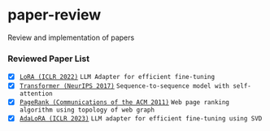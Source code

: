 # paper-review
Review and implementation of papers

### Reviewed Paper List
- [x] [`LoRA (ICLR 2022)`](https://arxiv.org/abs/2106.09685) `LLM Adapter for efficient fine-tuning`
- [x] [`Transformer (NeurIPS 2017)`](https://arxiv.org/abs/1706.03762) `Sequence-to-sequence model with self-attention`
- [x] [`PageRank (Communications of the ACM 2011)`](https://dl.acm.org/doi/10.1145/1953122.1953146) `Web page ranking algorithm using topology of web graph`
- [x] [`AdaLoRA (ICLR 2023)`](https://arxiv.org/abs/2106.09685) `LLM adapter for efficient fine-tuning using SVD`
